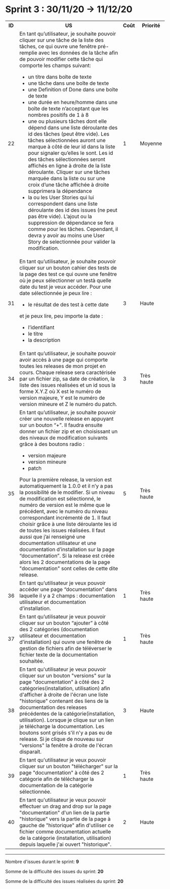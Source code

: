 # Sprint 3 : 30/11/20 -> 11/12/20

<table>
  <tbody>
      <th>ID</th>
      <th>US</th>
      <th>Coût</th>
      <th>Priorité</th>
<tr>
      <td>22</td>
      <td>En tant qu’utilisateur, je souhaite pouvoir cliquer sur une tâche de la liste des tâches, ce qui ouvre une fenêtre pré-remplie avec les données de la tâche afin de pouvoir modifier cette tâche qui comporte les champs suivant: 
      <ul>
<li>un titre dans boîte de texte</li>
<li>une tâche dans une boîte de texte</li>
<li>une Definition of Done dans une boîte de texte
<li>une durée en heure/homme dans une boîte de texte n’acceptant que les nombres positifs de 1 à 8 </li>
<li>une ou plusieurs tâches dont elle dépend dans une liste déroulante des id des tâches (peut être vide). Les tâches sélectionnées auront une marque à côté de leur id dans la liste pour signaler qu’elles le sont. Les id des tâches sélectionnées seront affichés en ligne à droite de la liste déroulante. Cliquer sur une tâches marquée dans la liste ou sur une croix d’une tâche affichée à droite supprimera la dépendance</li>
<li>la ou les User Stories qui lui correspondent dans une liste déroulante des id des issues (ne peut pas être vide). L’ajout ou la suppression de dépendance se fera comme pour les tâches. Cependant, il devra y avoir au moins une User Story de selectionnée pour valider la modification.</li>
</ul>
</td>
      <td>1</td>
      <td>Moyenne</td>
</tr>
<tr>
      <td>31</td>
      <td> En tant qu’utilisateur, je souhaite pouvoir cliquer sur un bouton cahier des tests de la page des test ce qui ouvre une fenêtre où je peux sélectionner un testà quelle date du test je veux accéder. Pour une date sélectionnée je peux lire :
      <ul>
<li>le résultat de des test à cette date</li>
</ul>
et je peux lire, peu importe la date : 
<ul>
<li>l’identifiant</li>
<li>le titre</li>
<li>la description</ul>
</ul>
</td>
      <td>3</td>
      <td>Haute</td>
</tr>
<tr>
      <td>34</td>
      <td>En tant qu’utilisateur, je souhaite pouvoir avoir accès à une page qui comporte toutes les releases de mon projet en cours. Chaque release sera caractérisée par un fichier zip, sa date de création, la liste des issues réalisées et un id sous la forme X.Y.Z où X est le numéro de version majeure, Y est le numéro de version mineure et Z le numéro du patch. </td>
      <td>3</td>
      <td>Très haute</td>
</tr>
<tr>
      <td>35</td>
      <td>En tant qu’utilisateur, je souhaite pouvoir créer une nouvelle release en appuyant sur un bouton “+”. Il faudra ensuite donner un fichier zip et en choisissant un des niveaux de modification suivants grâce à des boutons radio :
      <ul>
<li>version majeure</li>
<li>version mineure</li>
<li>patch</li>
</ul>
Pour la première release, la version est automatiquement la 1.0.0 et il n’y a pas la possibilité de le modifier. Si un niveau de modification est sélectionné, le numéro de version est le même que le précédent, avec le numéro du niveau correspondant incrémenté de 1.
Il faut choisir grâce à une liste déroulante les id de toutes les issues réalisées. 
Il faut aussi que j’ai renseigné une documentation utilisateur et une documentation d’installation sur la page “documentation”. Si la release est créée alors les 2 documentations de la page "documentation" sont celles de cette dite release.
</td>
      <td>5</td>
      <td>Très haute</td>
</tr>
<tr>
      <td>36</td>
      <td>En tant qu’utilisateur je veux pouvoir accéder une page “documentation” dans laquelle il y a 2 champs : documentation utilisateur et documentation d’installation.</td>
      <td>1</td>
      <td>Très haute</td>
</tr>
<tr>
      <td>37</td>
      <td>En tant qu’utilisateur je veux pouvoir cliquer sur un bouton “ajouter” à côté des 2 catégories (documentation utilisateur et documentation d’installation) qui ouvre une fenêtre de gestion de fichiers  afin de téléverser le fichier texte de la documentation souhaitée. </td>
      <td>1</td>
      <td>Très haute</td>
</tr>
<tr>
      <td>38</td>
      <td>En tant qu'utilisateur je veux pouvoir cliquer sur un bouton "versions" sur la page "documentation" à côté des 2 catégories(installation, utilisation) afin d'afficher à droite de l'écran une liste "historique" contenant des liens de la documentation des releases précédentes de la catégorie(installation, utilisation).  Lorsque je clique sur un lien je télécharge la documentation. Les boutons sont grisés s'il n'y a pas eu de release. Si je clique de nouveau sur "versions" la fenêtre à droite de l'écran disparaît.</td>
      <td>3</td>
      <td>Haute</td>
</tr>
<tr>
      <td>39</td>
      <td>En tant qu'utilisateur je veux pouvoir cliquer sur un bouton "télécharger" sur la page "documentation" à côté des 2 catégorie afin de télécharger la documentation de la catégorie sélectionnée.</td>
      <td>1</td>
      <td>Très haute</td>
</tr>

<tr>
      <td>40</td>
      <td>En tant qu'utilisateur je veux pouvoir effectuer un drag and drop sur la page "documentation" d'un lien de la partie "historique" vers la partie de la page à gauche de "historique" afin d'utiliser ce fichier comme documentation actuelle de la catégorie (installation, utilisation) depuis laquelle j'ai ouvert "historique". </td>
      <td>2</td>
      <td>Haute</td>
</tr>

   </tbody>
</table>
<hr/>
<p>
Nombre d'issues durant le sprint: <strong>9</strong>
</p>
<p>
Somme de la difficulté des issues du sprint: <strong>20</strong>
</p>
<p>
Somme de la difficulté des issues réalisées du sprint: <strong>20</strong>
</p>
